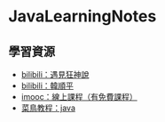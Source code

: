 # JavaLearningNotes


## 學習資源
* [bilibili：遇見狂神說](https://www.bilibili.com/read/cv5702420)
* [bilibili：韓順平](https://search.bilibili.com/all?keyword=%E9%9F%93%E9%A0%86%E5%B9%B3&from_source=webtop_search&spm_id_from=333.976)
* [imooc：線上課程（有免費課程）](https://www.imooc.com/search/?words=JAVA)
* [菜鳥教程：java](https://www.runoob.com/java/java-tutorial.html)
